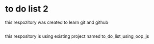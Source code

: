 # to do list 2
this respozitory was created to learn git and github
## 
this respository is using existing project named to_do_list_using_oop_js
